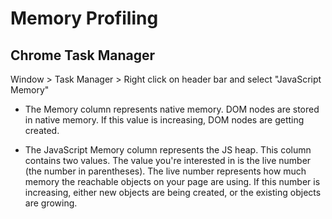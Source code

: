 # Memory Profiling


## Chrome Task Manager
Window > Task Manager > Right click on header bar and select "JavaScript Memory"

- The Memory column represents native memory. DOM nodes are stored in native memory. If this value is increasing, DOM nodes are getting created.

- The JavaScript Memory column represents the JS heap. This column contains two values. The value you're interested in is the live number (the number in parentheses). The live number represents how much memory the reachable objects on your page are using. If this number is increasing, either new objects are being created, or the existing objects are growing.
